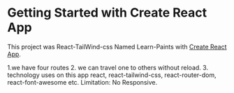 # Getting Started with Create React App

This project was React-TailWind-css Named Learn-Paints with [Create React App](https://learn-paints-hiya.netlify.app/home).

1.we have four routes
2. we can travel one to others without reload.
3. technology uses on this app  react, react-tailwind-css, react-router-dom, react-font-awesome etc.
Limitation: No Responsive.

